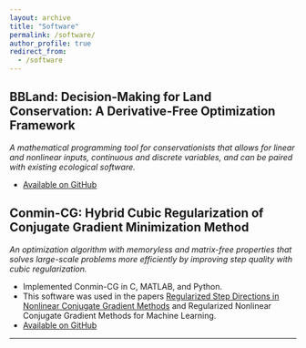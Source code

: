 ```yaml
---
layout: archive
title: "Software"
permalink: /software/
author_profile: true
redirect_from:
  - /software
---
```


## BBLand: Decision-Making for Land Conservation: A Derivative-Free Optimization Framework

*A mathematical programming tool for conservationists that allows for linear and nonlinear inputs, continuous and discrete variables, and can be paired with existing ecological software.*
- <a href="https://github.com/cassiebuhler/BBLand" target="_blank" rel="noopener noreferrer"> Available on GitHub </a>


## Conmin-CG: Hybrid Cubic Regularization of Conjugate Gradient Minimization Method

*An optimization algorithm with memoryless and matrix-free properties that solves large-scale problems more efficiently by improving step quality with cubic regularization.*
- Implemented Conmin-CG in C, MATLAB, and Python.
- This software was used in the papers <a href="https://arxiv.org/abs/2110.06308" target="_blank" rel="noopener noreferrer">Regularized Step Directions in Nonlinear Conjugate Gradient Methods</a> and Regularized Nonlinear Conjugate Gradient Methods for Machine Learning. 
- <a href="https://github.com/cassiebuhler/ConminCG" target="_blank" rel="noopener noreferrer">Available on GitHub</a>



---
